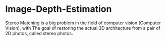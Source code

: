 # Image-Depth-Estimation
Stereo Matching is a big problem in the field of computer vision (Computer Vision), with The goal of restoring the actual 3D architecture from a pair of 2D photos, called stereo photos.
